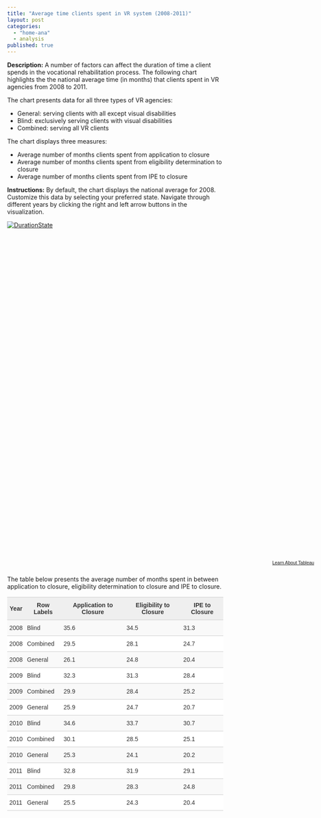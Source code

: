 ```yaml
---
title: "Average time clients spent in VR system (2008-2011)"
layout: post
categories: 
  - "home-ana"
  - analysis
published: true
---
```


**Description:**
A number of factors can affect the duration of time a client spends in the vocational rehabilitation process. The following chart highlights the the national average time (in months) that clients spent in VR agencies from 2008 to 2011.

The chart presents data for all three types of VR agencies: 

- General: serving clients with all except visual disabilities 
- Blind: exclusively serving clients with visual disabilities
- Combined: serving all VR clients

The chart displays three measures:

- Average number of months clients spent from application to closure
- Average number of months clients spent from eligibility determination to closure
- Average number of months clients spent from IPE to closure

**Instructions:**
By default, the chart displays the national average for 2008. Customize this data by selecting your preferred state. Navigate through different years by clicking the right and left arrow buttons in the visualization. 

<script type='text/javascript' src='https://public.tableausoftware.com/javascripts/api/viz_v1.js'></script><div class='tableauPlaceholder' style='width: 724px; height: 789px;'><noscript><a href='#'><img alt='DurationState ' src='https:&#47;&#47;public.tableausoftware.com&#47;static&#47;images&#47;RS&#47;RSA911_Duration&#47;DurationState&#47;1_rss.png' style='border: none' /></a></noscript><object class='tableauViz' width='724' height='789' style='display:none;'><param name='host_url' value='https%3A%2F%2Fpublic.tableausoftware.com%2F' /> <param name='site_root' value='' /><param name='name' value='RSA911_Duration&#47;DurationState' /><param name='tabs' value='no' /><param name='toolbar' value='yes' /><param name='static_image' value='https:&#47;&#47;public.tableausoftware.com&#47;static&#47;images&#47;RS&#47;RSA911_Duration&#47;DurationState&#47;1.png' /> <param name='animate_transition' value='yes' /><param name='display_static_image' value='yes' /><param name='display_spinner' value='yes' /><param name='display_overlay' value='yes' /><param name='display_count' value='yes' /></object></div><div style='width:724px;height:22px;padding:0px 10px 0px 0px;color:black;font:normal 8pt verdana,helvetica,arial,sans-serif;'><div style='float:right; padding-right:8px;'><a href='http://www.tableausoftware.com/public/about-tableau-products?ref=https://public.tableausoftware.com/views/RSA911_Duration/DurationState' target='_blank'>Learn About Tableau</a></div></div>

The table below presents the average number of months spent in between application to closure, eligibility determination to closure and IPE to closure. 


<style type="text/css">
.tg  {border-collapse:collapse;border-spacing:0;border-color:#ccc;}
.tg td{font-family:Arial, sans-serif;font-size:14px;padding:10px 5px;border-style:solid;border-width:0px;overflow:hidden;word-break:normal;border-color:#ccc;color:#333;background-color:#fff;border-top-width:1px;border-bottom-width:1px;}
.tg th{font-family:Arial, sans-serif;font-size:14px;font-weight:normal;padding:10px 5px;border-style:solid;border-width:0px;overflow:hidden;word-break:normal;border-color:#ccc;color:#333;background-color:#f0f0f0;border-top-width:1px;border-bottom-width:1px;}
.tg .tg-wr85{font-weight:bold;background-color:#efefef;text-align:center}
.tg .tg-4eph{background-color:#f9f9f9}
</style>
<table class="tg">
  <tr>
    <th class="tg-wr85">Year</th>
    <th class="tg-wr85">Row Labels</th>
    <th class="tg-wr85">Application to Closure</th>
    <th class="tg-wr85">Eligibility to Closure</th>
    <th class="tg-wr85">IPE to Closure</th>
  </tr>
  <tr>
    <td class="tg-4eph">2008</td>
    <td class="tg-4eph">Blind</td>
    <td class="tg-4eph">35.6</td>
    <td class="tg-4eph">34.5</td>
    <td class="tg-4eph">31.3</td>
  </tr>
  <tr>
    <td class="tg-031e">2008</td>
    <td class="tg-031e">Combined</td>
    <td class="tg-031e">29.5</td>
    <td class="tg-031e">28.1</td>
    <td class="tg-031e">24.7</td>
  </tr>
  <tr>
    <td class="tg-4eph">2008</td>
    <td class="tg-4eph">General</td>
    <td class="tg-4eph">26.1</td>
    <td class="tg-4eph">24.8</td>
    <td class="tg-4eph">20.4</td>
  </tr>
  <tr>
    <td class="tg-031e">2009</td>
    <td class="tg-031e">Blind</td>
    <td class="tg-031e">32.3</td>
    <td class="tg-031e">31.3</td>
    <td class="tg-031e">28.4</td>
  </tr>
  <tr>
    <td class="tg-4eph">2009</td>
    <td class="tg-4eph">Combined</td>
    <td class="tg-4eph">29.9</td>
    <td class="tg-4eph">28.4</td>
    <td class="tg-4eph">25.2</td>
  </tr>
  <tr>
    <td class="tg-031e">2009</td>
    <td class="tg-031e">General</td>
    <td class="tg-031e">25.9</td>
    <td class="tg-031e">24.7</td>
    <td class="tg-031e">20.7</td>
  </tr>
  <tr>
    <td class="tg-4eph">2010</td>
    <td class="tg-4eph">Blind</td>
    <td class="tg-4eph">34.6</td>
    <td class="tg-4eph">33.7</td>
    <td class="tg-4eph">30.7</td>
  </tr>
  <tr>
    <td class="tg-031e">2010</td>
    <td class="tg-031e">Combined</td>
    <td class="tg-031e">30.1</td>
    <td class="tg-031e">28.5</td>
    <td class="tg-031e">25.1</td>
  </tr>
  <tr>
    <td class="tg-4eph">2010</td>
    <td class="tg-4eph">General</td>
    <td class="tg-4eph">25.3</td>
    <td class="tg-4eph">24.1</td>
    <td class="tg-4eph">20.2</td>
  </tr>
  <tr>
    <td class="tg-031e">2011</td>
    <td class="tg-031e">Blind</td>
    <td class="tg-031e">32.8</td>
    <td class="tg-031e">31.9</td>
    <td class="tg-031e">29.1</td>
  </tr>
  <tr>
    <td class="tg-4eph">2011</td>
    <td class="tg-4eph">Combined</td>
    <td class="tg-4eph">29.8</td>
    <td class="tg-4eph">28.3</td>
    <td class="tg-4eph">24.8</td>
  </tr>
  <tr>
    <td class="tg-031e">2011</td>
    <td class="tg-031e">General</td>
    <td class="tg-031e">25.5</td>
    <td class="tg-031e">24.3</td>
    <td class="tg-031e">20.4</td>
  </tr>
</table>